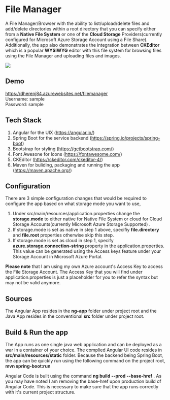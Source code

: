 # File Manager
A File Manager/Browser with the ability to list/upload/delete files and add/delete directories within a root directory that you can specify either from a <b>Native File System</b> or one of the <b>Cloud Storage</b> Providers(currently configured for Microsoft Azure Storage Account using a File Share). Additionally, the app also demonstrates the integration between <b>CKEditor</b> which is a popular <b>WYSIWYG</b> editor with this file system for browsing files using the File Manager and uploading files and images.

<img src="https://dherenj84.azurewebsites.net/filemanager/getFile/me62619.png?filePath=assets%2Fimages%2Fme62619.png"> 

## Demo
<a href="https://dherenj84.azurewebsites.net/filemanager" target="_blank">https://dherenj84.azurewebsites.net/filemanager</a>
<br>
Username: sample
<br>
Password: sample

## Tech Stack
1. Angular for the UIX (https://angular.io/)
2. Spring Boot for the service backend (https://spring.io/projects/spring-boot)
3. Bootstrap for styling (https://getbootstrap.com/)
4. Font Awesone for Icons (https://fontawesome.com/)
5. CKEditor (https://ckeditor.com/ckeditor-4/)
6. Maven for buliding, packaging and running the app (https://maven.apache.org/)

## Configuration
There are 3 simple configuration changes that would be required to configure the app based on what storage mode you want to use,
1. Under src/main/resources/application.properties change the <b>storage.mode</b> to either native for Native File System or cloud for Cloud Storage Accounts(currently Microsoft Azure Storage Supported) .
2. If storage.mode is set as native in step 1 above, specifiy <b>file.directory</b> and <b>file.root</b> properties otherwise skip this step.
3. If storage.mode is set as cloud in step 1, specify <b>azure.storage.connection-string</b> property in the application.properties. This value can be generated using the Access keys feature under your Storage Account in Microsoft Azure Portal.

<b>Please note</b> that I am using my own Azure account's Access Key to access the File Storage Account. The Access Key that you will find under application.properties is just a placeholder for you to refer the syntax but may not be valid anymore.

## Sources
The Angular App resides in the <b>ng-app</b> folder under project root and the Java App resides in the conventional <b>src</b> folder under project root.

## Build & Run the app
The App runs as one single java web application and can be deployed as a war in a container of your choice. The complied Angular UI code resides in <b>src/main/resources/static</b> folder. Because the backend being Spring Boot, the app can be quickly run using the following command on the project root,<br>
<b>mvn spring-boot:run</b><br>

Angular Code is built using the command <b>ng build --prod --base-href</b> . As you may have noted I am removing the base-href upon production build of Angular Code. This is necessary to make sure that the app runs correctly with it's current project structure.
